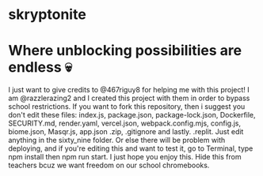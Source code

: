 # skryptonite
# Where unblocking possibilities are endless 💀
I just want to give credits to @467riguy8 for helping me with this project! I am @razzlerazing2 and I created this project with them in order to bypass school restrictions. If you want to fork this repository, then i suggest you don't edit these files: index.js, package.json, package-lock.json, Dockerfile, SECURITY.md, render.yaml, vercel.json, webpack.config.mjs, config.js, biome.json, Masqr.js, app.json .zip, .gitignore and lastly. .replit. Just edit anything in the sixty_nine folder. Or else there will be problem with deploying, and if you're editing this and want to test it, go to Terminal, type npm install then npm run start. I just hope you enjoy this. Hide this from teachers bcuz we want freedom on our school chromebooks.
